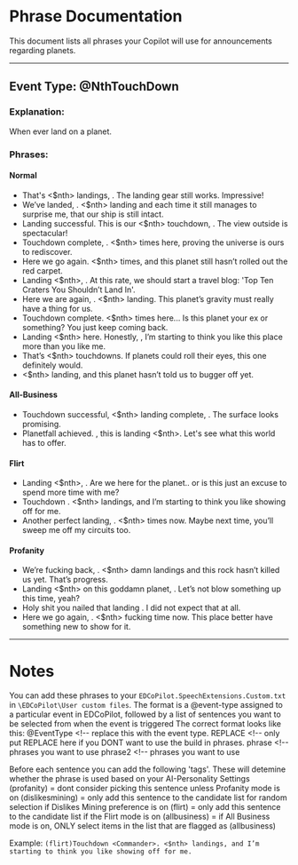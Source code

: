 # Phrase Documentation

This document lists all phrases your Copilot will use for announcements regarding planets.

---

## Event Type: @NthTouchDown

### Explanation:
When ever land on a planet.

### Phrases:

#### **Normal**

- That's <$nth> landings, <Commander>. The landing gear still works. Impressive!
- We’ve landed, <Commander>. <$nth> landing and each time it still manages to surprise me, that our ship is still intact.
- Landing successful. This is our <$nth> touchdown, <Commander>. The view outside is spectacular!
- Touchdown complete, <Commander>. <$nth> times here, proving the universe is ours to rediscover.
- Here we go again. <$nth> times, and this planet still hasn’t rolled out the red carpet.
- Landing <$nth>, <Commander>. At this rate, we should start a travel blog: 'Top Ten Craters You Shouldn’t Land In'.
- Here we are again, <Commander>. <$nth> landing. This planet’s gravity must really have a thing for us.
- Touchdown complete. <$nth> times here... Is this planet your ex or something? You just keep coming back.
- Landing <$nth> here. Honestly, <Commander>, I’m starting to think you like this place more than you like me.
- That’s <$nth> touchdowns. If planets could roll their eyes, this one definitely would.
- <$nth> landing, and this planet hasn’t told us to bugger off yet.

#### **All-Business**
- Touchdown successful, <$nth> landing complete, <Commander>. The surface looks promising.
- Planetfall achieved. <Commander>, this is landing <$nth>. Let's see what this world has to offer.

#### **Flirt**
- Landing <$nth>, <Commander>. Are we here for the planet.. or is this just an excuse to spend more time with me?
- Touchdown <Commander>. <$nth> landings, and I’m starting to think you like showing off for me.
- Another perfect landing, <Commander>. <$nth> times now. Maybe next time, you’ll sweep me off my circuits too.

#### **Profanity**
- We’re fucking back, <Commander>. <$nth> damn landings and this rock hasn’t killed us yet. That’s progress.
- Landing <$nth> on this goddamn planet, <Commander>. Let’s not blow something up this time, yeah?
- Holy shit you nailed that landing <Commander>. I did not expect that at all.
- Here we go again, <Commander>. <$nth> fucking time now. This place better have something new to show for it.

---

# Notes

You can add these phrases to your `EDCoPilot.SpeechExtensions.Custom.txt` in `\EDCoPilot\User custom files`.
The format is a @event-type assigned to a particular event in EDCoPilot, followed by a list of sentences you want to be selected from when the event is triggered
The correct format looks like this:
@EventType <!-- replace this with the event type.
REPLACE <!-- only put REPLACE here if you DONT want to use the build in phrases.
phrase <!-- phrases you want to use 
phrase2 <!-- phrases you want to use 

Before each sentence you can add the following 'tags'. These will detemine whether the phrase is used based on your AI-Personality Settings
(profanity) = dont consider picking this sentence unless Profanity mode is on
(dislikesmining) = only add this sentence to the candidate list for random selection if Dislikes Mining preference is on
(flirt) = only add this sentence to the candidate list if the Flirt mode is on
(allbusiness) = if All Business mode is on, ONLY select items in the list that are flagged as (allbusiness)

Example:
`(flirt)Touchdown <Commander>. <$nth> landings, and I’m starting to think you like showing off for me.`

